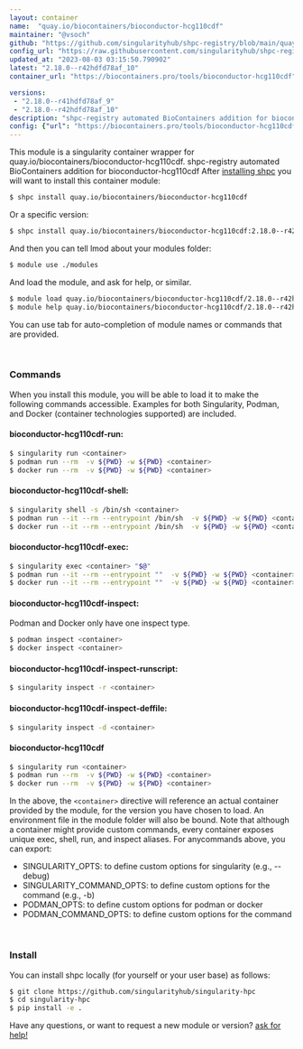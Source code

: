 ```yaml
---
layout: container
name:  "quay.io/biocontainers/bioconductor-hcg110cdf"
maintainer: "@vsoch"
github: "https://github.com/singularityhub/shpc-registry/blob/main/quay.io/biocontainers/bioconductor-hcg110cdf/container.yaml"
config_url: "https://raw.githubusercontent.com/singularityhub/shpc-registry/main/quay.io/biocontainers/bioconductor-hcg110cdf/container.yaml"
updated_at: "2023-08-03 03:15:50.790902"
latest: "2.18.0--r42hdfd78af_10"
container_url: "https://biocontainers.pro/tools/bioconductor-hcg110cdf"

versions:
 - "2.18.0--r41hdfd78af_9"
 - "2.18.0--r42hdfd78af_10"
description: "shpc-registry automated BioContainers addition for bioconductor-hcg110cdf"
config: {"url": "https://biocontainers.pro/tools/bioconductor-hcg110cdf", "maintainer": "@vsoch", "description": "shpc-registry automated BioContainers addition for bioconductor-hcg110cdf", "latest": {"2.18.0--r42hdfd78af_10": "sha256:22926e341981f774e8f4b69cd8b409e187d360ae4ad911fc5cc8407df543164d"}, "tags": {"2.18.0--r41hdfd78af_9": "sha256:5b97aee441d0efc05e201a991744e0c896b787d2493e0a9e83f609ff57958c47", "2.18.0--r42hdfd78af_10": "sha256:22926e341981f774e8f4b69cd8b409e187d360ae4ad911fc5cc8407df543164d"}, "docker": "quay.io/biocontainers/bioconductor-hcg110cdf"}
---
```


This module is a singularity container wrapper for quay.io/biocontainers/bioconductor-hcg110cdf.
shpc-registry automated BioContainers addition for bioconductor-hcg110cdf
After [installing shpc](#install) you will want to install this container module:


```bash
$ shpc install quay.io/biocontainers/bioconductor-hcg110cdf
```

Or a specific version:

```bash
$ shpc install quay.io/biocontainers/bioconductor-hcg110cdf:2.18.0--r42hdfd78af_10
```

And then you can tell lmod about your modules folder:

```bash
$ module use ./modules
```

And load the module, and ask for help, or similar.

```bash
$ module load quay.io/biocontainers/bioconductor-hcg110cdf/2.18.0--r42hdfd78af_10
$ module help quay.io/biocontainers/bioconductor-hcg110cdf/2.18.0--r42hdfd78af_10
```

You can use tab for auto-completion of module names or commands that are provided.

<br>

### Commands

When you install this module, you will be able to load it to make the following commands accessible.
Examples for both Singularity, Podman, and Docker (container technologies supported) are included.

#### bioconductor-hcg110cdf-run:

```bash
$ singularity run <container>
$ podman run --rm  -v ${PWD} -w ${PWD} <container>
$ docker run --rm  -v ${PWD} -w ${PWD} <container>
```

#### bioconductor-hcg110cdf-shell:

```bash
$ singularity shell -s /bin/sh <container>
$ podman run --it --rm --entrypoint /bin/sh  -v ${PWD} -w ${PWD} <container>
$ docker run --it --rm --entrypoint /bin/sh  -v ${PWD} -w ${PWD} <container>
```

#### bioconductor-hcg110cdf-exec:

```bash
$ singularity exec <container> "$@"
$ podman run --it --rm --entrypoint ""  -v ${PWD} -w ${PWD} <container> "$@"
$ docker run --it --rm --entrypoint ""  -v ${PWD} -w ${PWD} <container> "$@"
```

#### bioconductor-hcg110cdf-inspect:

Podman and Docker only have one inspect type.

```bash
$ podman inspect <container>
$ docker inspect <container>
```

#### bioconductor-hcg110cdf-inspect-runscript:

```bash
$ singularity inspect -r <container>
```

#### bioconductor-hcg110cdf-inspect-deffile:

```bash
$ singularity inspect -d <container>
```



#### bioconductor-hcg110cdf

```bash
$ singularity run <container>
$ podman run --rm  -v ${PWD} -w ${PWD} <container>
$ docker run --rm  -v ${PWD} -w ${PWD} <container>
```


In the above, the `<container>` directive will reference an actual container provided
by the module, for the version you have chosen to load. An environment file in the
module folder will also be bound. Note that although a container
might provide custom commands, every container exposes unique exec, shell, run, and
inspect aliases. For anycommands above, you can export:

 - SINGULARITY_OPTS: to define custom options for singularity (e.g., --debug)
 - SINGULARITY_COMMAND_OPTS: to define custom options for the command (e.g., -b)
 - PODMAN_OPTS: to define custom options for podman or docker
 - PODMAN_COMMAND_OPTS: to define custom options for the command

<br>

### Install

You can install shpc locally (for yourself or your user base) as follows:

```bash
$ git clone https://github.com/singularityhub/singularity-hpc
$ cd singularity-hpc
$ pip install -e .
```

Have any questions, or want to request a new module or version? [ask for help!](https://github.com/singularityhub/singularity-hpc/issues)